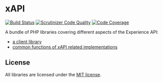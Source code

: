 xAPI
====

[![Build Status](https://travis-ci.org/xabbuh/xapi.svg?branch=master)](https://travis-ci.org/xabbuh/xapi)
[![Scrutinizer Code Quality](https://scrutinizer-ci.com/g/xabbuh/xapi/badges/quality-score.png?s=176833c9dd53501e31729b623881104a2fa696f2)](https://scrutinizer-ci.com/g/xabbuh/xapi/)
[![Code Coverage](https://scrutinizer-ci.com/g/xabbuh/xapi/badges/coverage.png?b=master)](https://scrutinizer-ci.com/g/xabbuh/xapi/?branch=master)

A bundle of PHP libraries covering different aspects of the Experience API:

* [a client library](Client/README.md)
* [common functions of xAPI related implementations](Common/README.md)

License
-------

All libraries are licensed under the [MIT license](LICENSE).
